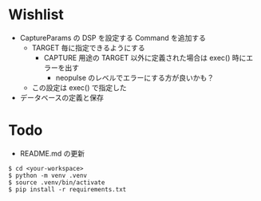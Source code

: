 # Wishlist

- CaptureParams の DSP を設定する Command を追加する
    - TARGET 毎に指定できるようにする
        - CAPTURE 用途の TARGET 以外に定義された場合は exec() 時にエラーを出す
            - neopulse のレベルでエラーにする方が良いかも？
    - この設定は exec() で指定した
- データベースの定義と保存

# Todo

- README.md の更新
```
$ cd <your-workspace>
$ python -m venv .venv
$ source .venv/bin/activate
$ pip install -r requirements.txt
```

